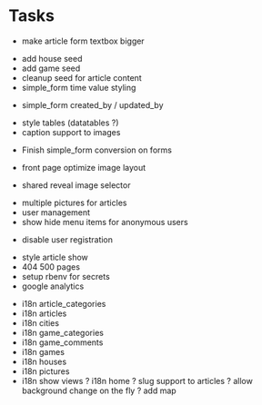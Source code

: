 
Tasks
=======

 + make article form textbox bigger
 - add house seed
 - add game seed
 - cleanup seed for article content
 - simple_form time value styling
 + simple_form created_by / updated_by
 - style tables (datatables ?)
 - caption support to images
 + Finish simple_form conversion on forms
 - front page optimize image layout
 + shared reveal image selector
 - multiple pictures for articles
 - user management
 - show hide menu items for anonymous users
 + disable user registration
 - style article show
 - 404 500 pages
 - setup rbenv for secrets
 - google analytics
 + i18n article_categories
 + i18n articles
 + i18n cities
 + i18n game_categories
 + i18n game_comments
 + i18n games
 + i18n houses
 + i18n pictures
 + i18n show views
 ? i18n home
 ? slug support to articles
 ? allow background change on the fly
 ? add map


